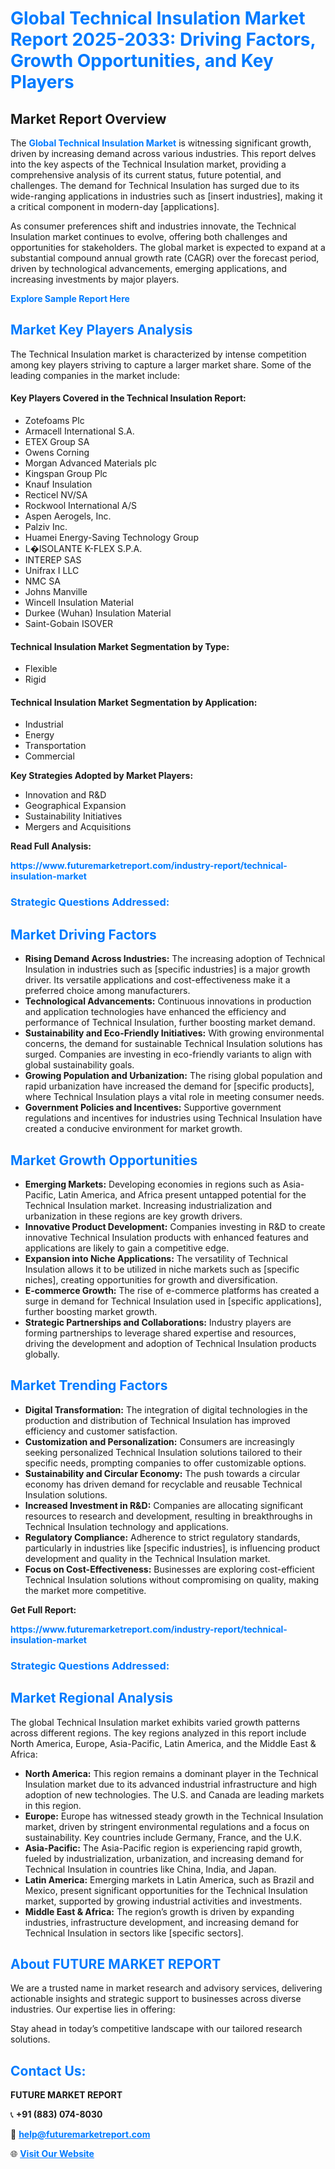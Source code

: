 <h1 style="color: #007BFF;">Global Technical Insulation Market Report 2025-2033: Driving Factors, Growth Opportunities, and Key Players</h1>

<section id="overview">
<h2>Market Report Overview</h2>
<p>The <a href="https://www.futuremarketreport.com/industry-report/technical-insulation-market" style="color: #007BFF; text-decoration: none;"><strong>Global Technical Insulation Market</strong></a> is witnessing significant growth, driven by increasing demand across various industries. This report delves into the key aspects of the Technical Insulation market, providing a comprehensive analysis of its current status, future potential, and challenges. The demand for Technical Insulation has surged due to its wide-ranging applications in industries such as [insert industries], making it a critical component in modern-day [applications].</p>
<p>As consumer preferences shift and industries innovate, the Technical Insulation market continues to evolve, offering both challenges and opportunities for stakeholders. The global market is expected to expand at a substantial compound annual growth rate (CAGR) over the forecast period, driven by technological advancements, emerging applications, and increasing investments by major players.</p>
</section>

<section id="overview">
<p><a href="https://www.futuremarketreport.com/request-sample/reportId=114197" style="color: #007BFF; text-decoration: none;"><strong>Explore Sample Report Here</strong></a></p>
</section>

<section id="key-players">
<h2 style="color: #007BFF;">Market Key Players Analysis</h2>
<p>The Technical Insulation market is characterized by intense competition among key players striving to capture a larger market share. Some of the leading companies in the market include:</p>
<h4>Key Players Covered in the Technical Insulation Report:</h4>
<ul><li>Zotefoams Plc</li><li>Armacell International S.A.</li><li>ETEX Group SA</li><li>Owens Corning</li><li>Morgan Advanced Materials plc</li><li>Kingspan Group Plc</li><li>Knauf Insulation</li><li>Recticel NV/SA</li><li>Rockwool International A/S</li><li>Aspen Aerogels, Inc.</li><li>Palziv Inc.</li><li>Huamei Energy-Saving Technology Group</li><li>L�ISOLANTE K-FLEX S.P.A.</li><li>INTEREP SAS</li><li>Unifrax I LLC</li><li>NMC SA</li><li>Johns Manville</li><li>Wincell Insulation Material</li><li>Durkee (Wuhan) Insulation Material</li><li>Saint-Gobain ISOVER</li></ul>
<h4>Technical Insulation Market Segmentation by Type:</h4>
<ul><li>Flexible</li><li>Rigid</li></ul>

<h4>Technical Insulation Market Segmentation by Application:</h4>
<ul><li>Industrial</li><li>Energy</li><li>Transportation</li><li>Commercial</li></ul>
<p><strong>Key Strategies Adopted by Market Players:</strong></p>
<ul>
<li>Innovation and R&D</li>
<li>Geographical Expansion</li>
<li>Sustainability Initiatives</li>
<li>Mergers and Acquisitions</li>
</ul>
</section>

<section>
<p><strong>Read Full Analysis: </strong></p><a href="https://www.futuremarketreport.com/industry-report/technical-insulation-market" style="color: #007BFF; text-decoration: none;"><strong>https://www.futuremarketreport.com/industry-report/technical-insulation-market</strong></a>
<h3 style="color: #007BFF;">Strategic Questions Addressed:</h3>
</section>

<section id="driving-factors">
<h2 style="color: #007BFF;">Market Driving Factors</h2>
<ul>
<li><strong>Rising Demand Across Industries:</strong> The increasing adoption of Technical Insulation in industries such as [specific industries] is a major growth driver. Its versatile applications and cost-effectiveness make it a preferred choice among manufacturers.</li>
<li><strong>Technological Advancements:</strong> Continuous innovations in production and application technologies have enhanced the efficiency and performance of Technical Insulation, further boosting market demand.</li>
<li><strong>Sustainability and Eco-Friendly Initiatives:</strong> With growing environmental concerns, the demand for sustainable Technical Insulation solutions has surged. Companies are investing in eco-friendly variants to align with global sustainability goals.</li>
<li><strong>Growing Population and Urbanization:</strong> The rising global population and rapid urbanization have increased the demand for [specific products], where Technical Insulation plays a vital role in meeting consumer needs.</li>
<li><strong>Government Policies and Incentives:</strong> Supportive government regulations and incentives for industries using Technical Insulation have created a conducive environment for market growth.</li>
</ul>
</section>

<section id="growth-opportunities">
<h2 style="color: #007BFF;">Market Growth Opportunities</h2>
<ul>
<li><strong>Emerging Markets:</strong> Developing economies in regions such as Asia-Pacific, Latin America, and Africa present untapped potential for the Technical Insulation market. Increasing industrialization and urbanization in these regions are key growth drivers.</li>
<li><strong>Innovative Product Development:</strong> Companies investing in R&D to create innovative Technical Insulation products with enhanced features and applications are likely to gain a competitive edge.</li>
<li><strong>Expansion into Niche Applications:</strong> The versatility of Technical Insulation allows it to be utilized in niche markets such as [specific niches], creating opportunities for growth and diversification.</li>
<li><strong>E-commerce Growth:</strong> The rise of e-commerce platforms has created a surge in demand for Technical Insulation used in [specific applications], further boosting market growth.</li>
<li><strong>Strategic Partnerships and Collaborations:</strong> Industry players are forming partnerships to leverage shared expertise and resources, driving the development and adoption of Technical Insulation products globally.</li>
</ul>
</section>

<section id="trending-factors">
<h2 style="color: #007BFF;">Market Trending Factors</h2>
<ul>
<li><strong>Digital Transformation:</strong> The integration of digital technologies in the production and distribution of Technical Insulation has improved efficiency and customer satisfaction.</li>
<li><strong>Customization and Personalization:</strong> Consumers are increasingly seeking personalized Technical Insulation solutions tailored to their specific needs, prompting companies to offer customizable options.</li>
<li><strong>Sustainability and Circular Economy:</strong> The push towards a circular economy has driven demand for recyclable and reusable Technical Insulation solutions.</li>
<li><strong>Increased Investment in R&D:</strong> Companies are allocating significant resources to research and development, resulting in breakthroughs in Technical Insulation technology and applications.</li>
<li><strong>Regulatory Compliance:</strong> Adherence to strict regulatory standards, particularly in industries like [specific industries], is influencing product development and quality in the Technical Insulation market.</li>
<li><strong>Focus on Cost-Effectiveness:</strong> Businesses are exploring cost-efficient Technical Insulation solutions without compromising on quality, making the market more competitive.</li>
</ul>
</section>

<section>
<p><strong>Get Full Report: </strong></p><a href="https://www.futuremarketreport.com/industry-report/technical-insulation-market" style="color: #007BFF; text-decoration: none;"><strong>https://www.futuremarketreport.com/industry-report/technical-insulation-market</strong></a>
<h3 style="color: #007BFF;">Strategic Questions Addressed:</h3>
</section>


<section id="regional-analysis">
<h2 style="color: #007BFF;">Market Regional Analysis</h2>
<p>The global Technical Insulation market exhibits varied growth patterns across different regions. The key regions analyzed in this report include North America, Europe, Asia-Pacific, Latin America, and the Middle East & Africa:</p>
<ul>
<li><strong>North America:</strong> This region remains a dominant player in the Technical Insulation market due to its advanced industrial infrastructure and high adoption of new technologies. The U.S. and Canada are leading markets in this region.</li>
<li><strong>Europe:</strong> Europe has witnessed steady growth in the Technical Insulation market, driven by stringent environmental regulations and a focus on sustainability. Key countries include Germany, France, and the U.K.</li>
<li><strong>Asia-Pacific:</strong> The Asia-Pacific region is experiencing rapid growth, fueled by industrialization, urbanization, and increasing demand for Technical Insulation in countries like China, India, and Japan.</li>
<li><strong>Latin America:</strong> Emerging markets in Latin America, such as Brazil and Mexico, present significant opportunities for the Technical Insulation market, supported by growing industrial activities and investments.</li>
<li><strong>Middle East & Africa:</strong> The region’s growth is driven by expanding industries, infrastructure development, and increasing demand for Technical Insulation in sectors like [specific sectors].</li>
</ul>
</section>

<footer>
<h2 style="color: #007BFF;">About FUTURE MARKET REPORT</h2>
<p>We are a trusted name in market research and advisory services, delivering actionable insights and strategic support to businesses across diverse industries. Our expertise lies in offering:</p>

<p>Stay ahead in today’s competitive landscape with our tailored research solutions.</p>

<h2 style="color: #007BFF;">Contact Us:</h2>
<p><strong>FUTURE MARKET REPORT</strong></p>
<p>📞 <strong>+91 (883) 074-8030</strong></p>
<p>📧 <strong><a href="mailto:help@futuremarketreport.com" style="color: #007BFF;">help@futuremarketreport.com</a></strong></p>
<p>🌐 <strong><a href="https://www.futuremarketreport.com/" style="color: #007BFF;">Visit Our Website</a></strong></p>
</footer>